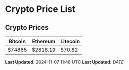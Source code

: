 # Crypto Price List

## Crypto Prices
| Bitcoin | Ethereum | Litecoin |
| ------- | -------- | -------- |
| $74865 | $2818.19 | $70.82 |
**Last Updated:** 2024-11-07 11:48 UTC
**Last Updated:** $DATE$
